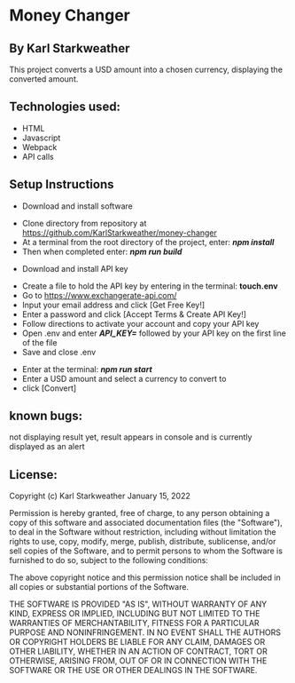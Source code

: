 # Money Changer

## By Karl Starkweather
This project converts a USD amount into a chosen currency, displaying the converted amount.

## Technologies used:
* HTML
* Javascript
* Webpack
* API calls

## Setup Instructions
* Download and install software
- Clone directory from repository at https://github.com/KarlStarkweather/money-changer
- At a terminal from the root directory of the project, enter: ***npm install***
- Then when completed enter: ***npm run build***
* Download and install API key
- Create a file to hold the API key by entering in the terminal: **touch.env**
- Go to https://www.exchangerate-api.com/
- Input your email address and click [Get Free Key!]
- Enter a password and click [Accept Terms & Create API Key!]
- Follow directions to activate your account and copy your API key
- Open .env and enter ***API_KEY=*** followed by your API key on the first line of the file
- Save and close .env
* Enter at the terminal: ***npm run start***
* Enter a USD amount and select a currency to convert to
* click [Convert]

## known bugs:
not displaying result yet, result appears in console and is currently displayed as an alert

## License:
Copyright (c) Karl Starkweather January 15, 2022

Permission is hereby granted, free of charge, to any person obtaining a copy of this software and associated documentation files (the "Software"), to deal in the Software without restriction, including without limitation the rights to use, copy, modify, merge, publish, distribute, sublicense, and/or sell copies of the Software, and to permit persons to whom the Software is furnished to do so, subject to the following conditions:

The above copyright notice and this permission notice shall be included in all copies or substantial portions of the Software.

THE SOFTWARE IS PROVIDED "AS IS", WITHOUT WARRANTY OF ANY KIND, EXPRESS OR IMPLIED, INCLUDING BUT NOT LIMITED TO THE WARRANTIES OF MERCHANTABILITY, FITNESS FOR A PARTICULAR PURPOSE AND NONINFRINGEMENT. IN NO EVENT SHALL THE AUTHORS OR COPYRIGHT HOLDERS BE LIABLE FOR ANY CLAIM, DAMAGES OR OTHER LIABILITY, WHETHER IN AN ACTION OF CONTRACT, TORT OR OTHERWISE, ARISING FROM, OUT OF OR IN CONNECTION WITH THE SOFTWARE OR THE USE OR OTHER DEALINGS IN THE SOFTWARE.


